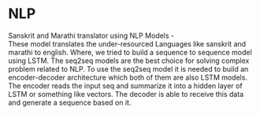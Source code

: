 # NLP
Sanskrit and Marathi translator using NLP Models -  
These model translates the under-resourced Languages like sanskrit and marathi to english. Where, we tried to build a sequence to sequence model using LSTM. The seq2seq models are the
best choice for solving complex problem related to NLP. To use the seq2seq model it is needed to build
an encoder-decoder architecture which both of them are also LSTM models. The encoder reads the input
seq and summarize it into a hidden layer of LSTM or something like vectors. The decoder is able to receive
this data and generate a sequence based on it.




